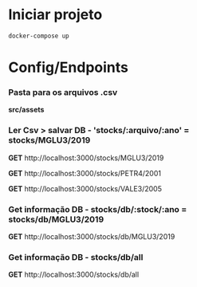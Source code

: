 # Iniciar projeto
``docker-compose up``

# Config/Endpoints
### Pasta para os arquivos .csv
**src/assets**
### Ler Csv > salvar DB - 'stocks/:arquivo/:ano' = stocks/MGLU3/2019
**GET** http://localhost:3000/stocks/MGLU3/2019

**GET** http://localhost:3000/stocks/PETR4/2001

**GET** http://localhost:3000/stocks/VALE3/2005

### Get informação DB - stocks/db/:stock/:ano = stocks/db/MGLU3/2019
**GET** http://localhost:3000/stocks/db/MGLU3/2019

### Get informação DB - stocks/db/all
**GET** http://localhost:3000/stocks/db/all